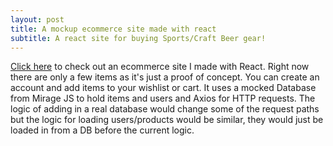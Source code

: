 ```yaml
---
layout: post
title: A mockup ecommerce site made with react
subtitle: A react site for buying Sports/Craft Beer gear!
---
```


[Click here](https://tangerine-dragon-b75ad8.netlify.app/) to check out an ecommerce site I made with React. Right now there are only a few items as it's just a proof of concept.
You can create an account and add items to your wishlist or cart. It uses a mocked Database from Mirage JS to hold items and users and Axios for HTTP requests.
The logic of adding in a real database would change some of the request paths but the logic for loading users/products would be similar, they would just be loaded
in from a DB before the current logic.